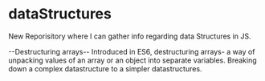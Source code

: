 # dataStructures
New Reporisitory where I can gather info regarding data Structures in JS.

--Destructuring arrays--
Introduced in ES6, destructuring arrays- a way of unpacking values of an array or an object into separate variables. Breaking down a complex datastructure to a simpler datastructures.
